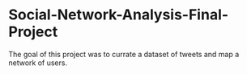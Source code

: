 # Social-Network-Analysis-Final-Project
The goal of this project was to currate a dataset of tweets and map a network of users. 
